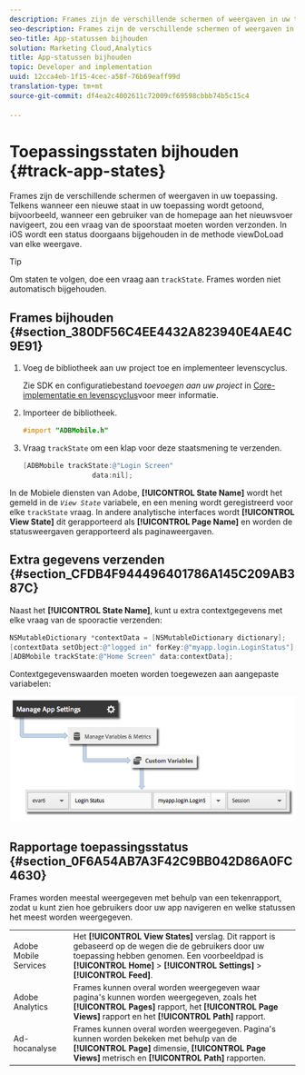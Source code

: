 ```yaml
---
description: Frames zijn de verschillende schermen of weergaven in uw toepassing. Telkens wanneer een nieuwe staat in uw toepassing wordt getoond, bijvoorbeeld, wanneer een gebruiker van de homepage aan het nieuwsvoer navigeert, zou een vraag van de spoorstaat moeten worden verzonden. In iOS wordt een status doorgaans bijgehouden in de methode viewDoLoad van elke weergave.
seo-description: Frames zijn de verschillende schermen of weergaven in uw toepassing. Telkens wanneer een nieuwe staat in uw toepassing wordt getoond, bijvoorbeeld, wanneer een gebruiker van de homepage aan het nieuwsvoer navigeert, zou een vraag van de spoorstaat moeten worden verzonden. In iOS wordt een status doorgaans bijgehouden in de methode viewDoLoad van elke weergave.
seo-title: App-statussen bijhouden
solution: Marketing Cloud,Analytics
title: App-statussen bijhouden
topic: Developer and implementation
uuid: 12cca4eb-1f15-4cec-a58f-76b69eaff99d
translation-type: tm+mt
source-git-commit: df4ea2c4002611c72009cf69598cbbb74b5c15c4

---
```



# Toepassingsstaten bijhouden {#track-app-states}

Frames zijn de verschillende schermen of weergaven in uw toepassing. Telkens wanneer een nieuwe staat in uw toepassing wordt getoond, bijvoorbeeld, wanneer een gebruiker van de homepage aan het nieuwsvoer navigeert, zou een vraag van de spoorstaat moeten worden verzonden. In iOS wordt een status doorgaans bijgehouden in de methode viewDoLoad van elke weergave.

>[!TIP]
>
>Om staten te volgen, doe een vraag aan `trackState`. Frames worden niet automatisch bijgehouden.

## Frames bijhouden {#section_380DF56C4EE4432A823940E4AE4C9E91}

1. Voeg de bibliotheek aan uw project toe en implementeer levenscyclus.

   Zie SDK en configuratiebestand *toevoegen aan uw project* in [Core-implementatie en levenscyclus](/help/ios/getting-started/dev-qs.md)voor meer informatie.
1. Importeer de bibliotheek.

   ```objective-c
   #import "ADBMobile.h"
   ```

1. Vraag `trackState` om een klap voor deze staatsmening te verzenden.

   ```objective-c
   [ADBMobile trackState:@"Login Screen"  
                    data:nil];
   ```

In de Mobiele diensten van Adobe, **[!UICONTROL State Name]** wordt het gemeld in de *`View State`* variabele, en een mening wordt geregistreerd voor elke `trackState` vraag. In andere analytische interfaces wordt **[!UICONTROL View State]** dit gerapporteerd als **[!UICONTROL Page Name]** en worden de statusweergaven gerapporteerd als paginaweergaven.

## Extra gegevens verzenden {#section_CFDB4F944496401786A145C209AB387C}

Naast het **[!UICONTROL State Name]**, kunt u extra contextgegevens met elke vraag van de spooractie verzenden:

```objective-c
NSMutableDictionary *contextData = [NSMutableDictionary dictionary]; 
[contextData setObject:@"logged in" forKey:@"myapp.login.LoginStatus"]; 
[ADBMobile trackState:@"Home Screen" data:contextData];
```

Contextgegevenswaarden moeten worden toegewezen aan aangepaste variabelen:

![](assets/map-variable-context-state.png)

## Rapportage toepassingsstatus {#section_0F6A54AB7A3F42C9BB042D86A0FC4630}

Frames worden meestal weergegeven met behulp van een tekenrapport, zodat u kunt zien hoe gebruikers door uw app navigeren en welke statussen het meest worden weergegeven.

|  |  |
|--- |--- |
| Adobe Mobile Services | Het **[!UICONTROL View States]** verslag. Dit rapport is gebaseerd op de wegen die de gebruikers door uw toepassing hebben genomen. Een voorbeeldpad is **[!UICONTROL Home]** > **[!UICONTROL Settings]** > **[!UICONTROL Feed]**. |
| Adobe Analytics | Frames kunnen overal worden weergegeven waar pagina&#39;s kunnen worden weergegeven, zoals het **[!UICONTROL Pages]** rapport, het **[!UICONTROL Page Views]** rapport en het **[!UICONTROL Path]** rapport. |
| Ad-hocanalyse | Frames kunnen overal worden weergegeven. Pagina&#39;s kunnen worden bekeken met behulp van de **[!UICONTROL Page]** dimensie, **[!UICONTROL Page Views]** metrisch en **[!UICONTROL Path]** rapporten. |
